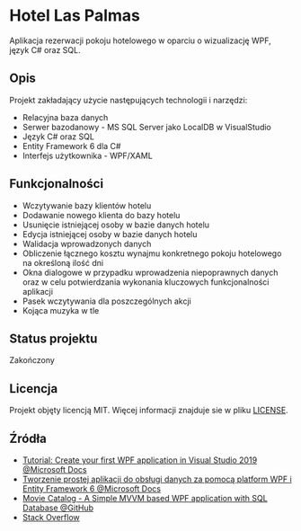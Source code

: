 # Hotel Las Palmas

Aplikacja rezerwacji pokoju hotelowego w oparciu o wizualizację WPF, język C# oraz SQL.

## Opis

Projekt zakładający użycie następujących technologii i narzędzi:
* Relacyjna baza danych
* Serwer bazodanowy - MS SQL Server jako LocalDB w VisualStudio
* Język C# oraz SQL
* Entity Framework 6 dla C#
* Interfejs użytkownika - WPF/XAML

## Funkcjonalności

* Wczytywanie bazy klientów hotelu
* Dodawanie nowego klienta do bazy hotelu
* Usunięcie istniejącej osoby w bazie danych hotelu
* Edycja istniejącej osoby w bazie danych hotelu
* Walidacja wprowadzonych danych
* Obliczenie łącznego kosztu wynajmu konkretnego pokoju hotelowego na określoną ilość dni
* Okna dialogowe w przypadku wprowadzenia niepoprawnych danych oraz w celu potwierdzania wykonania kluczowych funkcjonalności aplikacji
* Pasek wczytywania dla poszczególnych akcji
* Kojąca muzyka w tle

## Status projektu

Zakończony

## Licencja

Projekt objęty licencją MIT. Więcej informacji znajduje sie w pliku [LICENSE](LICENSE.md).

## Źródła

* [Tutorial: Create your first WPF application in Visual Studio 2019 @Microsoft Docs](https://docs.microsoft.com/en-us/dotnet/desktop/wpf/getting-started/walkthrough-my-first-wpf-desktop-application?view=netframeworkdesktop-4.8&viewFallbackFrom=netdesktop-5.0)
* [Tworzenie prostej aplikacji do obsługi danych za pomocą platform WPF i Entity Framework 6 @Microsoft Docs](https://docs.microsoft.com/en-us/visualstudio/data-tools/create-a-simple-data-application-with-wpf-and-entity-framework-6?view=vs-2019)
* [Movie Catalog - A Simple MVVM based WPF application with SQL Database @GitHub](https://github.com/ebdulrasheed/Movie-Catalog---A-Simple-MVVM-based-WPF-application-with-SQL-Database)
* [Stack Overflow](https://stackoverflow.com)
